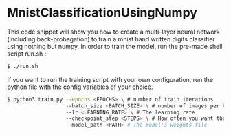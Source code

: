 # MnistClassificationUsingNumpy

This code snippet will show you how to create a multi-layer neural network (including 
back-probagation) to train a mnist hand written digits classifier using nothing but numpy.
In order to train the model, run the pre-made shell script run.sh :
```bash 
$ ./run.sh 
```

If you want to run the training script with your own configuration, run the python file
with the config variables of your choice.
```bash
$ python3 train.py --epochs <EPOCHS> \ # number of train iterations
				   --batch_size <BATCH_SIZE> \ # number of images per batch
				   --lr <LEARNING_RATE> \ # The learning rate
				   --checkpoint_step <STEPS> \ # How often you want the model to checkpoint
				   --model_path <PATH> # The model's weights file
```
